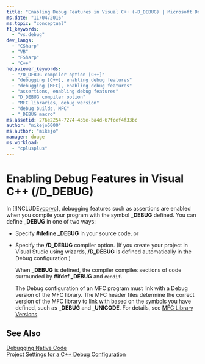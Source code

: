 ```yaml
---
title: "Enabling Debug Features in Visual C++ (-D_DEBUG) | Microsoft Docs"
ms.date: "11/04/2016"
ms.topic: "conceptual"
f1_keywords: 
  - "vs.debug"
dev_langs: 
  - "CSharp"
  - "VB"
  - "FSharp"
  - "C++"
helpviewer_keywords: 
  - "/D_DEBUG compiler option [C++]"
  - "debugging [C++], enabling debug features"
  - "debugging [MFC], enabling debug features"
  - "assertions, enabling debug features"
  - "D_DEBUG compiler option"
  - "MFC libraries, debug version"
  - "debug builds, MFC"
  - "_DEBUG macro"
ms.assetid: 276e2254-7274-435e-ba4d-67fcef4f33bc
author: "mikejo5000"
ms.author: "mikejo"
manager: douge
ms.workload: 
  - "cplusplus"
---
```

# Enabling Debug Features in Visual C++ (/D_DEBUG)
In [!INCLUDE[vcprvc](../code-quality/includes/vcprvc_md.md)], debugging features such as assertions are enabled when you compile your program with the symbol **_DEBUG** defined. You can define **_DEBUG** in one of two ways:  
  
- Specify **#define _DEBUG** in your source code, or  
  
- Specify the **/D_DEBUG** compiler option. (If you create your project in Visual Studio using wizards, **/D_DEBUG** is defined automatically in the Debug configuration.)  
  
  When **_DEBUG** is defined, the compiler compiles sections of code surrounded by **#ifdef _DEBUG** and `#endif`.  
  
  The Debug configuration of an MFC program must link with a Debug version of the MFC library. The MFC header files determine the correct version of the MFC library to link with based on the symbols you have defined, such as **_DEBUG** and **_UNICODE**. For details, see [MFC Library Versions](/cpp/mfc/mfc-library-versions).  
  
## See Also  
 [Debugging Native Code](../debugger/debugging-native-code.md)   
 [Project Settings for a C++ Debug Configuration](../debugger/project-settings-for-a-cpp-debug-configuration.md)